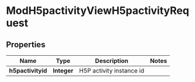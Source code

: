

# ModH5pactivityViewH5pactivityRequest


## Properties

| Name | Type | Description | Notes |
|------------ | ------------- | ------------- | -------------|
|**h5pactivityid** | **Integer** | H5P activity instance id |  |



